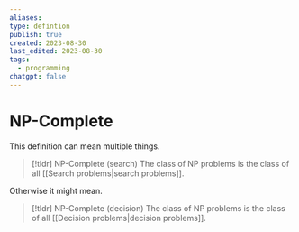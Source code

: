```yaml
---
aliases: 
type: defintion
publish: true
created: 2023-08-30
last_edited: 2023-08-30
tags:
  - programming
chatgpt: false
---
```

# NP-Complete

This definition can mean multiple things.

>[!tldr] NP-Complete (search)
>The class of NP problems is the class of all [[Search problems|search problems]].

Otherwise it might mean.

>[!tldr] NP-Complete (decision)
>The class of NP problems is the class of all [[Decision problems|decision problems]].
